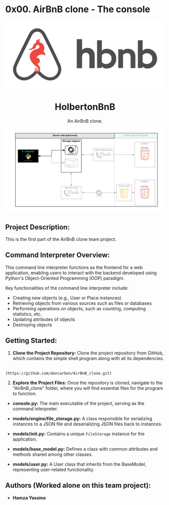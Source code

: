 # 0x00. AirBnB clone - The console

<p align="center">
  <img src="https://github.com/doncarbon/AirBnB_clone/blob/master/images/hbnblogo.png?raw=true" alt="HolbertonBnB logo">
</p>

<h1 align="center">HolbertonBnB</h1>
<p align="center">An AirBnB clone.</p>

<p align="center">
  <img src="https://github.com/doncarbon/AirBnB_clone/raw/master/images/consolehbnb.png" alt="HolbertonBnB logo">
</p>

## Project Description:

This is the first part of the AirBnB clone team project.


## Command Interpreter Overview:

This command line interpreter functions as the frontend for a web application, enabling users to interact with the backend developed using Python's Object-Oriented Programming (OOP) paradigm.

Key functionalities of the command line interpreter include:

- Creating new objects (e.g., User or Place instances)
- Retrieving objects from various sources such as files or databases
- Performing operations on objects, such as counting, computing statistics, etc.
- Updating attributes of objects
- Destroying objects

## Getting Started:

1. **Clone the Project Repository:**
   Clone the project repository from GitHub, which contains the simple shell program along with all its dependencies.


```

(https://github.com/doncarbon/AirBnB_clone.git)

```


2. **Explore the Project Files:**
Once the repository is cloned, navigate to the "AirBnB_clone" folder, where you will find essential files for the program to function.

- **console.py:**
  The main executable of the project, serving as the command interpreter.

- **models/engine/file_storage.py:**
  A class responsible for serializing instances to a JSON file and deserializing JSON files back to instances.

- **models/__init__.py:**
  Contains a unique `FileStorage` instance for the application.

- **models/base_model.py:**
  Defines a class with common attributes and methods shared among other classes.

- **models/user.py:**
  A User class that inherits from the BaseModel, representing user-related functionality.


## Authors (Worked alone on this team project):
* **Hamza Yassine**